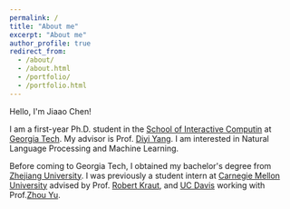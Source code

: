 ```yaml
---
permalink: /
title: "About me"
excerpt: "About me"
author_profile: true
redirect_from: 
  - /about/
  - /about.html
  - /portfolio/
  - /portfolio.html
---
```


Hello, I'm Jiaao Chen!


I am a first-year Ph.D. student in the [School of Interactive Computin](https://www.ic.gatech.edu/) at [Georgia Tech](https://www.gatech.edu/). My advisor is Prof. [Diyi Yang](https://www.cc.gatech.edu/~dyang888/index.html). I am interested in Natural Language Processing and Machine Learning. 



Before coming to Georgia Tech, I obtained my bachelor's degree from [Zhejiang University](http://www.zju.edu.cn/english/). I was previously a student intern at [Carnegie Mellon University](https://www.cmu.edu/) advised by Prof. [Robert Kraut](https://hcii.cmu.edu/people/robert-kraut), and [UC Davis](https://www.ucdavis.edu/) working with Prof.[Zhou Yu](http://zhouyu.cs.ucdavis.edu/).